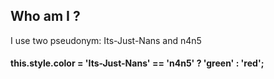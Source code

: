 ## Who am I ?

I use two pseudonym: Its-Just-Nans and n4n5
<h4
    style="cursor: pointer;width: fit-content;"
    onclick="this.style.color = 'me' == 'me' ? 'green' : 'red'"
    data-tooltip="Click to see the truth !"
>
    this.style.color = 'Its-Just-Nans' == 'n4n5' ? 'green' : 'red';
</h4>